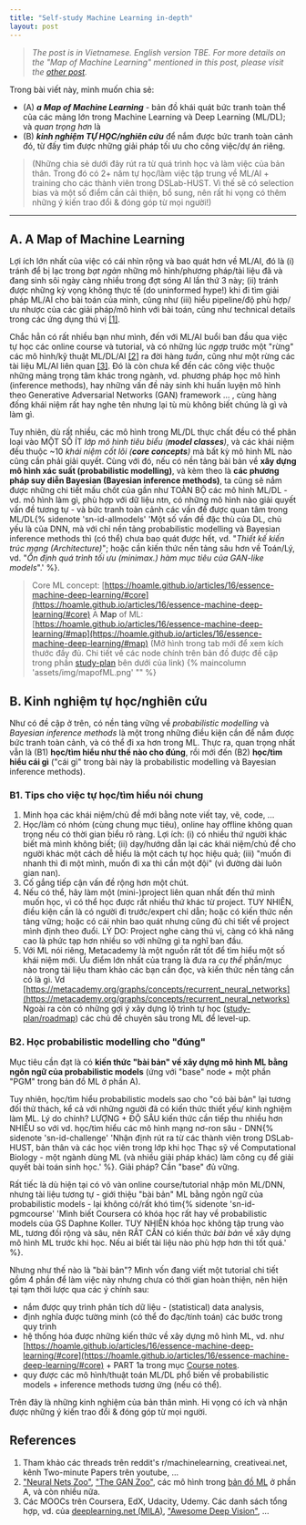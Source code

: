 ```yaml
---
title: "Self-study Machine Learning in-depth"
layout: post
---
```

> *The post is in Vietnamese. English version TBE.*
> *For more details on the "Map of Machine Learning" mentioned in this post, please visit the [other post](/articles/16/essence-machine-deep-learning#map).*

Trong bài viết này, mình muốn chia sẻ:
* (A) ***a Map of Machine Learning*** - bản đồ khái quát bức tranh toàn thể của các mảng lớn trong Machine Learning và Deep Learning (ML/DL); và *quan trọng hơn* là 
* (B) ***kinh nghiệm TỰ HỌC/nghiên cứu*** để nắm được bức tranh toàn cảnh đó, từ đấy tìm được những giải pháp tối ưu cho công việc/dự án riêng. 

> (Những chia sẻ dưới đây rút ra từ quá trình học và làm việc của bản thân. Trong đó có 2+ năm tự học/làm việc tập trung về ML/AI + training cho các thành viên trong DSLab-HUST. Vì thế sẽ có selection bias và một số điểm cần cải thiện, bổ sung, nên rất hi vọng có thêm những ý kiến trao đổi & đóng góp từ mọi người!)

---

## A. A Map of Machine Learning
Lợi ích lớn nhất của việc có cái nhìn rộng và bao quát hơn về ML/AI, đó là (i) tránh để bị lạc trong *bạt ngàn* những mô hình/phương pháp/tài liệu đã và đang sinh sôi ngày càng nhiều trong đợt sóng AI lần thứ 3 này; (ii) tránh được những kỳ vọng không thực tế (do uninformed hype!) khi đi tìm giải pháp ML/AI cho bài toán của mình, cũng như (iii) hiểu pipeline/độ phù hợp/ưu nhược của các giải pháp/mô hình với bài toán, cũng như technical details trong các ứng dụng thú vị [[1]](#ref).

Chắc hẳn có rất nhiều bạn như mình, đến với ML/AI buổi ban đầu qua việc tự học các online course và tutorial, và có những lúc *ngợp* trước một "rừng" các mô hình/kỹ thuật ML/DL/AI [[2]](#ref) ra đời hàng *tuần*, cũng như một rừng các tài liệu ML/AI liên quan [[3]](#ref). Đó là còn chưa kể đến các công việc thuộc những mảng trọng tâm khác trong ngành, vd. phương pháp học mô hình (inference methods), hay những vấn đề nảy sinh khi huấn luyện mô hình theo Generative Adversarial Networks (GAN) framework ... , cùng hàng đống khái niệm rất hay nghe tên nhưng lại tù mù không biết chúng là gì và làm gì.

Tuy nhiên, dù rất nhiều, các mô hình trong ML/DL thực chất đều có thể phân loại vào MỘT SỐ ÍT *lớp mô hình tiêu biểu (**model classes**)*, và các khái niệm đều thuộc ~10 *khái niệm cốt lõi (**core concepts**)* mà bất kỳ mô hình ML nào cũng cần phải giải quyết. Cùng với đó, nếu có nền tảng bài bản về **xây dựng mô hình xác suất (probabilistic modelling)**, và kèm theo là **các phương pháp suy diễn Bayesian (Bayesian inference methods)**, ta cũng sẽ nắm được những chi tiết mấu chốt của gần như TOÀN BỘ các mô hình ML/DL - vd. mô hình làm gì, phù hợp với dữ liệu ntn, có những mô hình nào giải quyết vấn đề tương tự - và bức tranh toàn cảnh các vấn đề được quan tâm trong ML/DL{% sidenote 'sn-id-allmodels' 'Một số vấn đề đặc thù của DL, chủ yếu là của DNN, mà với chỉ nền tảng probabilistic modelling và Bayesian inference methods thì (có thể) chưa bao quát được hết, vd. \"*Thiết kế kiến trúc mạng (Architecture)*\"; hoặc cần kiến thức nền tảng sâu hơn về Toán/Lý, vd. \"*Ổn định quá trình tối ưu (minimax.) hàm mục tiêu của GAN-like models*\".' %}. 

> Core ML concept: [https://hoamle.github.io/articles/16/essence-machine-deep-learning/#core](https://hoamle.github.io/articles/16/essence-machine-deep-learning/#core)
> A <a name="map">Map</a> of ML: [https://hoamle.github.io/articles/16/essence-machine-deep-learning/#map](https://hoamle.github.io/articles/16/essence-machine-deep-learning/#map) (Mở hình trong tab mới để xem kích thước đầy đủ. Chi tiết về các node chính trên bản đồ được đề cập trong phần [study-plan](https://hoamle.github.io/articles/16/essence-machine-deep-learning/#plan) bên dưới của link)
{% maincolumn 'assets/img/mapofML.png' "" %}


## B. Kinh nghiệm tự học/nghiên cứu 
Như có đề cập ở trên, có nền tảng vững về *probabilistic modelling* và *Bayesian inference methods* là một trong những điều kiện cần để nắm được bức tranh toàn cảnh, và có thể đi xa hơn trong ML. Thực ra, quan trọng nhất vẫn là (B1) **học/tìm hiểu như thế nào cho đúng**, rồi mới đến (B2) **học/tìm hiểu cái gì** ("cái gì" trong bài này là probabilistic modelling và Bayesian inference methods).

### B1. Tips cho việc tự học/tìm hiểu nói chung
1. Minh họa các khái niệm/chủ đề mới bằng note viết tay, vẽ, code, ...
2. Học/làm có nhóm (cùng chung mục tiêu), online hay offline không quan trọng nếu có thời gian biểu rõ ràng. Lợi ích: (i) có nhiều thứ người khác biết mà mình không biết; (ii) dạy/hướng dẫn lại các khái niệm/chủ đề cho người khác một cách dễ hiểu là một cách tự học hiệu quả; (iii) "muốn đi nhanh thì đi một mình, muốn đi xa thì cần một đội" (vì đường dài luôn gian nan).
3. Cố gắng tiếp cận vấn đề rộng hơn một chút. 
4. Nếu có thể, hãy làm một (mini-)project liên quan nhất đến thứ mình muốn học, vì có thể học được rất nhiều thứ khác từ project. TUY NHIÊN, điều kiện cần là có người đi trước/expert chỉ dẫn; hoặc có kiến thức nền tảng vững; hoặc có cái nhìn bao quát nhưng cũng đủ chi tiết về project mình định theo đuổi. LÝ DO: Project nghe càng thú vị, càng có khả năng cao là phức tạp hơn nhiều so với những gì ta nghĩ ban đầu.
5. Với ML nói riêng, Metacademy là một nguồn rất tốt để tìm hiểu một số khái niệm mới. Ưu điểm lớn nhất của trang là đưa ra *cụ thể* phần/mục nào trong tài liệu tham khảo các bạn cần đọc, và kiến thức nền tảng cần có là gì. Vd [https://metacademy.org/graphs/concepts/recurrent_neural_networks](https://metacademy.org/graphs/concepts/recurrent_neural_networks)
Ngoài ra còn có những gợi ý xây dựng lộ trình tự học ([study-plan/roadmap](https://metacademy.org/roadmaps/)) các chủ đề chuyên sâu trong ML để level-up.

### B2. Học probabilistic modelling cho "đúng"
Mục tiêu cần đạt là có **kiến thức "bài bản" về xây dựng mô hình ML bằng ngôn ngữ của probabilistic models** (ứng với "base" node + một phần "PGM" trong bản đồ ML ở phần A). 

Tuy nhiên, học/tìm hiểu probabilistic models sao cho "có bài bản" lại tương đối thử thách, kể cả với những người đã có kiến thức thiết yếu/ kinh nghiệm làm ML. Lý do chính? LƯỢNG + ĐỘ SÂU kiến thức cần tiếp thu nhiều hơn NHIỀU so với vd. học/tìm hiểu các mô hình mạng nơ-ron sâu - DNN{% sidenote 'sn-id-challenge' 'Nhận định rút ra từ các thành viên trong DSLab-HUST, bản thân và các học viên trong lớp khi học Thạc sỹ về Computational Biology - một ngành dùng ML (và nhiều giải pháp khác) làm công cụ để giải quyết bài toán sinh học.' %}. Giải pháp? Cần "base" đủ vững. 

Rất tiếc là dù hiện tại có vô vàn online course/tutorial nhập môn ML/DNN, nhưng tài liệu tương tự - giới thiệu "bài bản" ML bằng ngôn ngữ của probabilistic models - lại không có/rất khó tìm{% sidenote 'sn-id-pgmcourse' 'Mình biết Coursera có khóa học rất hay về probabilistic models của GS Daphne Koller. TUY NHIÊN khóa học không tập trung vào ML, tương đối rộng và sâu, nên RẤT CẦN có kiến thức *bài bản* về xây dựng mô hình ML trước khi học. Nếu ai biết tài liệu nào phù hợp hơn thì tốt quá.' %}. 

Nhưng như thế nào là "bài bản"? Mình vốn đang viết một tutorial chi tiết gồm 4 phần để làm việc này nhưng chưa có thời gian hoàn thiện, nên hiện tại tạm thời lược qua các ý chính sau:
- nắm được quy trình phân tích dữ liệu - (statistical) data analysis, 
- định nghĩa được tường minh (có thể đo đạc/tính toán) các bước trong quy trình
- hệ thống hóa được những kiến thức về xây dựng mô hình ML, vd. như [https://hoamle.github.io/articles/16/essence-machine-deep-learning/#core](https://hoamle.github.io/articles/16/essence-machine-deep-learning/#core) + PART 1a trong mục [Course notes](https://hoamle.github.io/articles/16/essence-machine-deep-learning/#note).
- quy được các mô hình/thuật toán ML/DL phổ biến về probabilistic models + inference methods tương ứng (nếu có thể).

Trên đây là những kinh nghiệm của bản thân mình. Hi vọng có ích và nhận được những ý kiến trao đổi & đóng góp từ mọi người.

## <a name="ref">References</a>
1. Tham khảo các threads trên reddit's r/machinelearning, creativeai.net, kênh Two-minute Papers trên youtube, ...
1. ["Neural Nets Zoo"](http://www.asimovinstitute.org/neural-network-zoo/), ["The GAN Zoo"](https://deephunt.in/the-gan-zoo-79597dc8c347), các mô hình trong [bản đồ ML](#map) ở phần A, và còn nhiều nữa.
1. Các MOOCs trên Coursera, EdX, Udacity, Udemy. Các danh sách tổng hợp, vd. của [deeplearning.net (MILA)](http://deeplearning.net/reading-list/), ["Awesome Deep Vision"](https://github.com/kjw0612/awesome-deep-vision), ...
